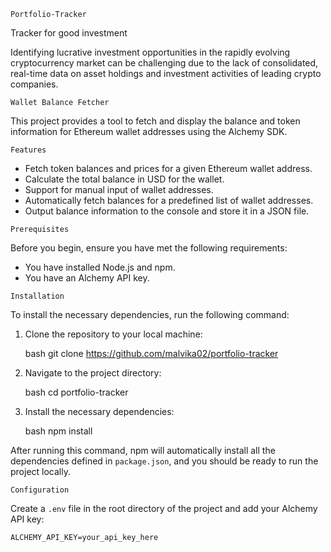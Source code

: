 `Portfolio-Tracker`

Tracker for good investment

Identifying lucrative investment opportunities in the rapidly evolving cryptocurrency market can be challenging due to the lack of consolidated, real-time data on asset holdings and investment activities of leading crypto companies.


`Wallet Balance Fetcher`

This project provides a tool to fetch and display the balance and token information for Ethereum wallet addresses using the Alchemy SDK.


`Features`

- Fetch token balances and prices for a given Ethereum wallet address.
- Calculate the total balance in USD for the wallet.
- Support for manual input of wallet addresses.
- Automatically fetch balances for a predefined list of wallet addresses.
- Output balance information to the console and store it in a JSON file.


`Prerequisites`

Before you begin, ensure you have met the following requirements:

- You have installed Node.js and npm.
- You have an Alchemy API key.


`Installation`

To install the necessary dependencies, run the following command:

1. Clone the repository to your local machine:
    
    bash
    git clone https://github.com/malvika02/portfolio-tracker

2. Navigate to the project directory:
    
    bash
    cd portfolio-tracker

3. Install the necessary dependencies:

    bash
    npm install

After running this command, npm will automatically install all the dependencies defined in `package.json`, and you should be ready to run the project locally.



`Configuration`

Create a `.env` file in the root directory of the project and add your Alchemy API key:
    
    ALCHEMY_API_KEY=your_api_key_here


